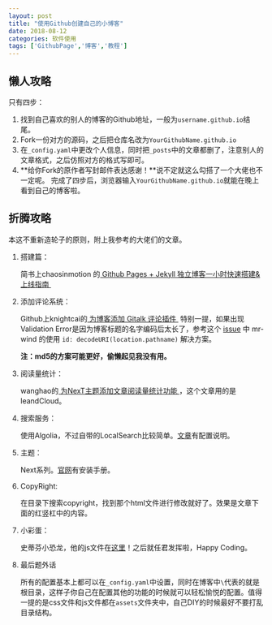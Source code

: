 ```yaml
---
layout: post
title: "使用Github创建自己的小博客"
date: 2018-08-12
categories: 软件使用
tags: ['GithubPage','博客','教程']
---
```

## 懒人攻略
只有四步：
1. 找到自己喜欢的别人的博客的Github地址，一般为`username.github.io`结尾。
2. Fork一份对方的源码，之后把仓库名改为`YourGithubName.github.io`
3. 在`_config.yaml`中更改个人信息，同时把`_posts`中的文章都删了，注意别人的文章格式，之后仿照对方的格式写即可。
4. **给你Fork的原作者写封邮件表达感谢！**说不定就这么勾搭了一个大佬也不一定呢。
  完成了四步后，浏览器输入`YourGithubName.github.io`就能在晚上看到自己的博客啦。
<!--more-->

## 折腾攻略
本这不重新造轮子的原则，附上我参考的大佬们的文章。
1. 搭建篇：

	简书上chaosinmotion 的[ Github Pages + Jekyll 独立博客一小时快速搭建&上线指南 ](https://www.jianshu.com/p/7593508666f8)

2. 添加评论系统：

	Github上knightcai的[ 为博客添加 Gitalk 评论插件 ](https://knightcai.github.io/2017/12/19/%E4%B8%BA%E5%8D%9A%E5%AE%A2%E6%B7%BB%E5%8A%A0-Gitalk-%E8%AF%84%E8%AE%BA%E6%8F%92%E4%BB%B6/)
	特别一提，如果出现Validation Error是因为博客标题的名字编码后太长了，参考这个 [issue](https://github.com/gitalk/gitalk/issues/102) 中 mr-wind 的使用 `id: decodeURI(location.pathname)` 解决方案。

	**注：md5的方案可能更好，偷懒起见我没有用。**

3. 阅读量统计：

	wanghao的[ 为NexT主题添加文章阅读量统计功能 ](https://notes.wanghao.work/2015-10-21-%E4%B8%BANexT%E4%B8%BB%E9%A2%98%E6%B7%BB%E5%8A%A0%E6%96%87%E7%AB%A0%E9%98%85%E8%AF%BB%E9%87%8F%E7%BB%9F%E8%AE%A1%E5%8A%9F%E8%83%BD.html#%E9%85%8D%E7%BD%AELeanCloud)，这个文章用的是leandCloud。

4. 搜索服务：

	使用Algolia，不过自带的LocalSearch比较简单。[文章](http://theme-next.iissnan.com/third-party-services.html#algolia-search)有配置说明。

5. 主题：

	Next系列。[官网](http://theme-next.iissnan.com/getting-started.html)有安装手册。

6. CopyRight:

	在目录下搜索copyright，找到那个html文件进行修改就好了。效果是文章下面的红竖杠中的内容。

7. 小彩蛋：

	史蒂芬小恐龙，他的js文件在[这里](https://github.com/lmk123/t-rex-runner)！之后就任君发挥啦，Happy Coding。

7. 最后题外话

	所有的配置基本上都可以在`_config.yaml`中设置，同时在博客中`\`代表的就是根目录，这样子你自己在配置其他的功能的时候就可以轻松愉悦的配置。值得一提的是css文件和js文件都在`assets`文件夹中，自己DIY的时候最好不要打乱目录结构。